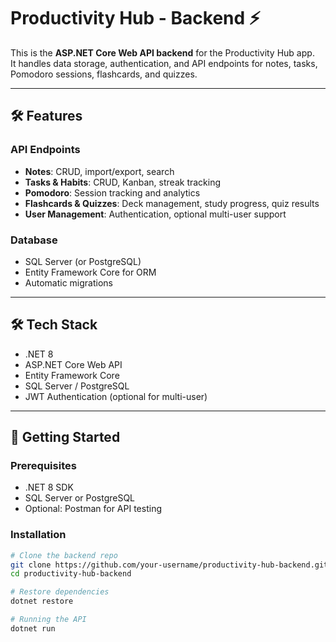 # Productivity Hub - Backend ⚡️

This is the **ASP.NET Core Web API backend** for the Productivity Hub app.  
It handles data storage, authentication, and API endpoints for notes, tasks, Pomodoro sessions, flashcards, and quizzes.

---

## 🛠 Features

### API Endpoints
- **Notes**: CRUD, import/export, search
- **Tasks & Habits**: CRUD, Kanban, streak tracking
- **Pomodoro**: Session tracking and analytics
- **Flashcards & Quizzes**: Deck management, study progress, quiz results
- **User Management**: Authentication, optional multi-user support

### Database
- SQL Server (or PostgreSQL)
- Entity Framework Core for ORM
- Automatic migrations

---

## 🛠 Tech Stack
- .NET 8
- ASP.NET Core Web API
- Entity Framework Core
- SQL Server / PostgreSQL
- JWT Authentication (optional for multi-user)

---

## 🚀 Getting Started

### Prerequisites
- .NET 8 SDK
- SQL Server or PostgreSQL
- Optional: Postman for API testing

### Installation
```bash
# Clone the backend repo
git clone https://github.com/your-username/productivity-hub-backend.git
cd productivity-hub-backend

# Restore dependencies
dotnet restore

# Running the API
dotnet run